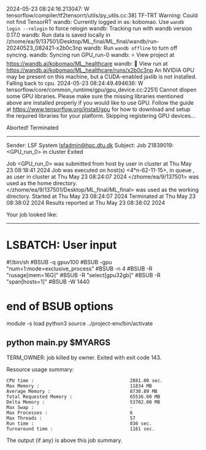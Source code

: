 2024-05-23 08:24:16.213047: W tensorflow/compiler/tf2tensorrt/utils/py_utils.cc:38] TF-TRT Warning: Could not find TensorRT
wandb: Currently logged in as: kobomao. Use `wandb login --relogin` to force relogin
wandb: Tracking run with wandb version 0.17.0
wandb: Run data is saved locally in /zhome/ea/9/137501/Desktop/ML_final/ML_final/wandb/run-20240523_082421-x2b0c3np
wandb: Run `wandb offline` to turn off syncing.
wandb: Syncing run GPU_run-0
wandb: ⭐️ View project at https://wandb.ai/kobomao/ML_healthcare
wandb: 🚀 View run at https://wandb.ai/kobomao/ML_healthcare/runs/x2b0c3np
An NVIDIA GPU may be present on this machine, but a CUDA-enabled jaxlib is not installed. Falling back to cpu.
2024-05-23 08:24:49.494636: W tensorflow/core/common_runtime/gpu/gpu_device.cc:2251] Cannot dlopen some GPU libraries. Please make sure the missing libraries mentioned above are installed properly if you would like to use GPU. Follow the guide at https://www.tensorflow.org/install/gpu for how to download and setup the required libraries for your platform.
Skipping registering GPU devices...

Aborted!
Terminated

------------------------------------------------------------
Sender: LSF System <lsfadmin@hpc.dtu.dk>
Subject: Job 21839019: <GPU_run_0> in cluster <dcc> Exited

Job <GPU_run_0> was submitted from host <n-62-30-2> by user <s183914> in cluster <dcc> at Thu May 23 08:18:41 2024
Job was executed on host(s) <4*n-62-11-15>, in queue <gpuv100>, as user <s183914> in cluster <dcc> at Thu May 23 08:24:07 2024
</zhome/ea/9/137501> was used as the home directory.
</zhome/ea/9/137501/Desktop/ML_final/ML_final> was used as the working directory.
Started at Thu May 23 08:24:07 2024
Terminated at Thu May 23 08:38:02 2024
Results reported at Thu May 23 08:38:02 2024

Your job looked like:

------------------------------------------------------------
# LSBATCH: User input
#!/bin/sh
#BSUB -q gpuv100
#BSUB -gpu "num=1:mode=exclusive_process"
#BSUB -n 4
#BSUB -R "rusage[mem=16G]"
#BSUB -R "select[gpu32gb]"
#BSUB -R "span[hosts=1]"
#BSUB -W 1440
# end of BSUB options
module -s load python3
source ../project-env/bin/activate

python main.py $MYARGS
------------------------------------------------------------

TERM_OWNER: job killed by owner.
Exited with exit code 143.

Resource usage summary:

    CPU time :                                   2881.00 sec.
    Max Memory :                                 11834 MB
    Average Memory :                             8730.89 MB
    Total Requested Memory :                     65536.00 MB
    Delta Memory :                               53702.00 MB
    Max Swap :                                   -
    Max Processes :                              6
    Max Threads :                                57
    Run time :                                   836 sec.
    Turnaround time :                            1161 sec.

The output (if any) is above this job summary.

